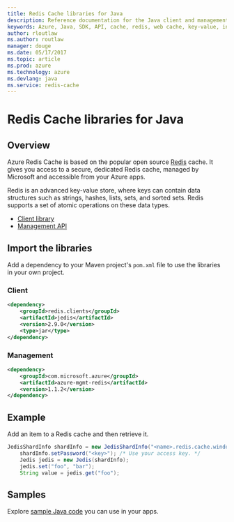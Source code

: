 ```yaml
---
title: Redis Cache libraries for Java
description: Reference documentation for the Java client and management libraries for Redis Cache
keywords: Azure, Java, SDK, API, cache, redis, web cache, key-value, in-memory
author: rloutlaw
ms.author: routlaw
manager: douge
ms.date: 05/17/2017
ms.topic: article
ms.prod: azure
ms.technology: azure
ms.devlang: java
ms.service: redis-cache
---
```


# Redis Cache libraries for Java

## Overview

Azure Redis Cache is based on the popular open source [Redis](https://redis.io/) cache. It gives you access to a secure, dedicated Redis cache, managed by Microsoft and accessible from your Azure apps.

Redis is an advanced key-value store, where keys can contain data structures such as strings, hashes, lists, sets, and sorted sets. Redis supports a set of atomic operations on these data types.

- [Client library](http://xetorthio.github.io/jedis/ )
- [Management API](https://docs.microsoft.com/java/api/overview/azure/rediscache/managementapi)

## Import the libraries

Add a dependency to your Maven project's `pom.xml` file to use the libraries in your own project.

### Client 

```XML
<dependency>
    <groupId>redis.clients</groupId>
    <artifactId>jedis</artifactId>
    <version>2.9.0</version>
    <type>jar</type>
</dependency>
```

### Management

```XML
<dependency>
    <groupId>com.microsoft.azure</groupId>
    <artifactId>azure-mgmt-redis</artifactId>
    <version>1.1.2</version>
</dependency>
```

## Example

Add an item to a Redis cache and then retrieve it.

```java
JedisShardInfo shardInfo = new JedisShardInfo("<name>.redis.cache.windows.net", 6380, useSsl);
    shardInfo.setPassword("<key>"); /* Use your access key. */
    Jedis jedis = new Jedis(shardInfo);
    jedis.set("foo", "bar");
    String value = jedis.get("foo");
```

## Samples

Explore [sample Java code](https://azure.microsoft.com/resources/samples/?platform=java) you can use in your apps.